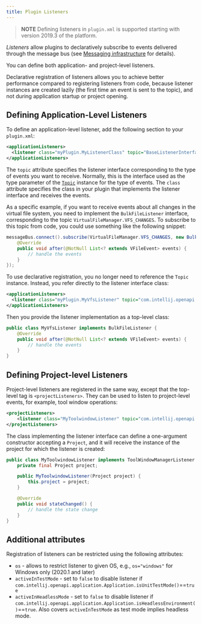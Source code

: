 ```yaml
---
title: Plugin Listeners
---
```

<!-- Copyright 2000-2020 JetBrains s.r.o. and other contributors. Use of this source code is governed by the Apache 2.0 license that can be found in the LICENSE file. -->

> **NOTE** Defining listeners in `plugin.xml` is supported starting with version 2019.3 of the platform.

_Listeners_ allow plugins to declaratively subscribe to events delivered through the message bus (see [Messaging infrastructure](/reference_guide/messaging_infrastructure.md) for details). 

You can define both application- and project-level listeners.

Declarative registration of listeners allows you to achieve better performance compared to registering listeners
from code, because listener instances are created lazily (the first time an event is sent to the topic), and not
during application startup or project opening.

## Defining Application-Level Listeners

To define an application-level listener, add the following section to your `plugin.xml`:

```xml
<applicationListeners>
  <listener class="myPlugin.MyListenerClass" topic="BaseListenerInterface"/>
</applicationListeners>
```

The `topic` attribute specifies the listener interface corresponding to the type of events you want to receive.
Normally, this is the interface used as the type parameter of the [`Topic`](upsource:///platform/extensions/src/com/intellij/util/messages/Topic.java) instance for the type of events.
The `class` attribute specifies the class in your plugin that implements the listener interface and receives
the events. 

As a specific example, if you want to receive events about all changes in the virtual file system, you need
to implement the `BulkFileListener` interface, corresponding to the topic `VirtualFileManager.VFS_CHANGES`.
To subscribe to this topic from code, you could use something like the following snippet:

```java
messageBus.connect().subscribe(VirtualFileManager.VFS_CHANGES, new BulkFileListener() {
    @Override
    public void after(@NotNull List<? extends VFileEvent> events) {
        // handle the events
    }
});
```

To use declarative registration, you no longer need to reference the `Topic` instance. Instead, you refer directly
to the listener interface class:

```xml
<applicationListeners>
  <listener class="myPlugin.MyVfsListener" topic="com.intellij.openapi.vfs.newvfs.BulkFileListener"/>
</applicationListeners>
```

Then you provide the listener implementation as a top-level class:

```java
public class MyVfsListener implements BulkFileListener {
    @Override
    public void after(@NotNull List<? extends VFileEvent> events) {
        // handle the events
    }
}
```

## Defining Project-level Listeners

Project-level listeners are registered in the same way, except that the top-level tag is 
`<projectListeners>`. They can be used to listen to project-level events, for example, tool window operations:

```xml
<projectListeners>
    <listener class="MyToolwindowListener" topic="com.intellij.openapi.wm.ex.ToolWindowManagerListener" />
</projectListeners>
```

The class implementing the listener interface can define a one-argument constructor accepting a `Project`,
and it will receive the instance of the project for which the listener is created:

```java
public class MyToolwindowListener implements ToolWindowManagerListener {
    private final Project project;

    public MyToolwindowListener(Project project) {
        this.project = project;
    }

    @Override
    public void stateChanged() {
        // handle the state change
    }
}
```                  

## Additional attributes

Registration of listeners can be restricted using the following attributes:

- `os` - allows to restrict listener to given OS, e.g., `os="windows"` for Windows only (2020.1 and later)
- `activeInTestMode` - set to `false` to disable listener if `com.intellij.openapi.application.Application.isUnitTestMode()`==`true` 
- `activeInHeadlessMode` - set to `false` to disable listener if `com.intellij.openapi.application.Application.isHeadlessEnvironment()`==`true`. Also covers `activeInTestMode` as test mode implies headless mode. 